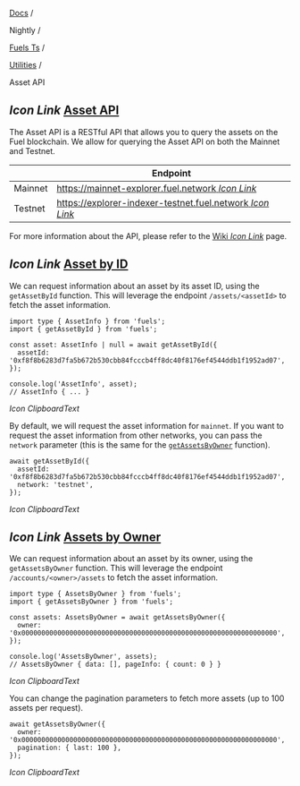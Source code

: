 [Docs](https://docs.fuel.network/) /

Nightly  /

[Fuels Ts](https://docs.fuel.network/docs/nightly/fuels-ts/) /

[Utilities](https://docs.fuel.network/docs/nightly/fuels-ts/utilities/) /

Asset API

## _Icon Link_ [Asset API](https://docs.fuel.network/docs/nightly/fuels-ts/utilities/asset-api/\#asset-api)

The Asset API is a RESTful API that allows you to query the assets on the Fuel blockchain. We allow for querying the Asset API on both the Mainnet and Testnet.

|  | Endpoint |
| --- | --- |
| Mainnet | [https://mainnet-explorer.fuel.network _Icon Link_](https://mainnet-explorer.fuel.network/) |
| Testnet | [https://explorer-indexer-testnet.fuel.network _Icon Link_](https://explorer-indexer-testnet.fuel.network/) |

For more information about the API, please refer to the [Wiki _Icon Link_](https://github.com/FuelLabs/fuel-explorer/wiki/Assets-API#) page.

## _Icon Link_ [Asset by ID](https://docs.fuel.network/docs/nightly/fuels-ts/utilities/asset-api/\#asset-by-id)

We can request information about an asset by its asset ID, using the `getAssetById` function. This will leverage the endpoint `/assets/<assetId>` to fetch the asset information.

```fuel_Box fuel_Box-idXKMmm-css
import type { AssetInfo } from 'fuels';
import { getAssetById } from 'fuels';

const asset: AssetInfo | null = await getAssetById({
  assetId: '0xf8f8b6283d7fa5b672b530cbb84fcccb4ff8dc40f8176ef4544ddb1f1952ad07',
});

console.log('AssetInfo', asset);
// AssetInfo { ... }
```

_Icon ClipboardText_

By default, we will request the asset information for `mainnet`. If you want to request the asset information from other networks, you can pass the `network` parameter (this is the same for the [`getAssetsByOwner`](https://docs.fuel.network/docs/nightly/fuels-ts/utilities/asset-api/#assets-by-owner) function).

```fuel_Box fuel_Box-idXKMmm-css
await getAssetById({
  assetId: '0xf8f8b6283d7fa5b672b530cbb84fcccb4ff8dc40f8176ef4544ddb1f1952ad07',
  network: 'testnet',
});
```

_Icon ClipboardText_

## _Icon Link_ [Assets by Owner](https://docs.fuel.network/docs/nightly/fuels-ts/utilities/asset-api/\#assets-by-owner)

We can request information about an asset by its owner, using the `getAssetsByOwner` function. This will leverage the endpoint `/accounts/<owner>/assets` to fetch the asset information.

```fuel_Box fuel_Box-idXKMmm-css
import type { AssetsByOwner } from 'fuels';
import { getAssetsByOwner } from 'fuels';

const assets: AssetsByOwner = await getAssetsByOwner({
  owner: '0x0000000000000000000000000000000000000000000000000000000000000000',
});

console.log('AssetsByOwner', assets);
// AssetsByOwner { data: [], pageInfo: { count: 0 } }
```

_Icon ClipboardText_

You can change the pagination parameters to fetch more assets (up to 100 assets per request).

```fuel_Box fuel_Box-idXKMmm-css
await getAssetsByOwner({
  owner: '0x0000000000000000000000000000000000000000000000000000000000000000',
  pagination: { last: 100 },
});
```

_Icon ClipboardText_